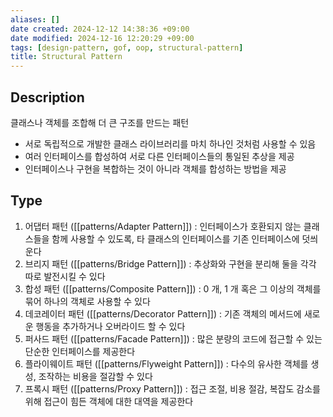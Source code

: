 ```yaml
---
aliases: []
date created: 2024-12-12 14:38:36 +09:00
date modified: 2024-12-16 12:20:29 +09:00
tags: [design-pattern, gof, oop, structural-pattern]
title: Structural Pattern
---
```


## Description

클래스나 객체를 조합해 더 큰 구조를 만드는 패턴

- 서로 독립적으로 개발한 클래스 라이브러리를 마치 하나인 것처럼 사용할 수 있음
- 여러 인터페이스를 합성하여 서로 다른 인터페이스들의 통일된 추상을 제공
- 인터페이스나 구현을 복합하는 것이 아니라 객체를 합성하는 방법을 제공

## Type

1. 어댑터 패턴 ([[patterns/Adapter Pattern]]) : 인터페이스가 호환되지 않는 클래스들을 함께 사용할 수 있도록, 타 클래스의 인터페이스를 기존 인터페이스에 덧씌운다
2. 브리지 패턴 ([[patterns/Bridge Pattern]]) : 추상화와 구현을 분리해 둘을 각각 따로 발전시킬 수 있다
3. 합성 패턴 ([[patterns/Composite Pattern]]) : 0 개, 1 개 혹은 그 이상의 객체를 묶어 하나의 객체로 사용할 수 있다
4. 데코레이터 패턴 ([[patterns/Decorator Pattern]]) : 기존 객체의 메서드에 새로운 행동을 추가하거나 오버라이드 할 수 있다
5. 퍼사드 패턴 ([[patterns/Facade Pattern]]) : 많은 분량의 코드에 접근할 수 있는 단순한 인터페이스를 제공한다
6. 플라이웨이트 패턴 ([[patterns/Flyweight Pattern]]) : 다수의 유사한 객체를 생성, 조작하는 비용을 절감할 수 있다
7. 프록시 패턴 ([[patterns/Proxy Pattern]]) : 접근 조절, 비용 절감, 복잡도 감소를 위해 접근이 힘든 객체에 대한 대역을 제공한다
